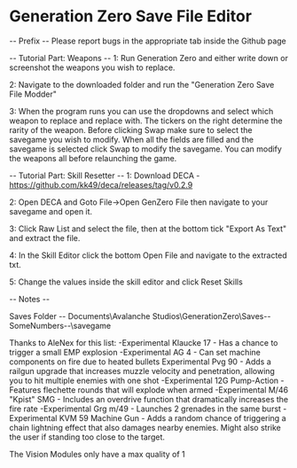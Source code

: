 # Generation Zero Save File Editor

-- Prefix --
Please report bugs in the appropriate tab inside the Github page

-- Tutorial Part: Weapons --
1: Run Generation Zero and either write down or screenshot the weapons you wish to replace.

2: Navigate to the downloaded folder and run the "Generation Zero Save File Modder"

3: When the program runs you can use the dropdowns and select which weapon to replace
and replace with. The tickers on the right determine the rarity of the weapon.
Before clicking Swap make sure to select the savegame you wish to modify.
When all the fields are filled and the savegame is selected click Swap to modify the savegame.
You can modify the weapons all before relaunching the game.

-- Tutorial Part: Skill Resetter -- 
1: Download DECA - https://github.com/kk49/deca/releases/tag/v0.2.9

2: Open DECA and Goto File->Open GenZero File then navigate to your savegame and open it.

3: Click Raw List and select the file, then at the bottom tick "Export As Text" and extract the file.

4: In the Skill Editor click the bottom Open File and navigate to the extracted txt.

5: Change the values inside the skill editor and click Reset Skills

-- Notes --

Saves Folder -- Documents\Avalanche Studios\GenerationZero\Saves\--SomeNumbers--\savegame

Thanks to AleNex for this list:
	-Experimental Klaucke 17 - Has a chance to trigger a small EMP explosion
	-Experimental AG 4 - Can set machine components on fire due to heated bullets
	Experimental Pvg 90 - Adds a railgun upgrade that increases muzzle velocity and penetration, allowing you to hit multiple enemies with one shot
	-Experimental 12G Pump-Action - Features flechette rounds that will explode when armed
	-Experimental M/46 "Kpist" SMG - Includes an overdrive function that dramatically increases the fire rate
	-Experimental Grg m/49 - Launches 2 grenades in the same burst
	-Experimental KVM 59 Machine Gun - Adds a random chance of triggering a chain lightning effect that also damages nearby enemies. 
		Might also strike the user if standing too close to the target.
		
The Vision Modules only have a max quality of 1
